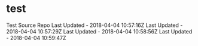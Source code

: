 # test
Test Source Repo
Last Updated - 2018-04-04 10:57:16Z
Last Updated - 2018-04-04 10:57:29Z
Last Updated - 2018-04-04 10:58:56Z
Last Updated - 2018-04-04 10:59:47Z
